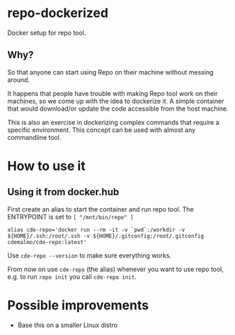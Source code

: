 # repo-dockerized
Docker setup for repo tool.

## Why?
So that anyone can start using Repo on their machine without messing around. 

It happens that people have trouble with making Repo tool work on their machines, so we come up with the idea to dockerize it.
A simple container that would download/or update the code accessible from the host machine. 

This is also an exercise in dockerizing complex commands that require a specific environment. This concept can be used with almost any commandline tool.

# How to use it

## Using it from docker.hub

First create an alias to start the container and run repo tool. The ENTRYPOINT is set to `[ "/mnt/bin/repo" ]`

```
alias cde-repo='docker run --rm -it -v `pwd`:/workdir -v ${HOME}/.ssh:/root/.ssh -v ${HOME}/.gitconfig:/root/.gitconfig cdemalmo/cde-repo:latest'
```

Use `cde-repo --version` to make sure everything works.

From now on use `cde-repo` (the alias) whenever you want to use repo tool, e.g. to run `repo init` you call `cde-repo init`.

# Possible improvements

- Base this on a smaller Linux distro
